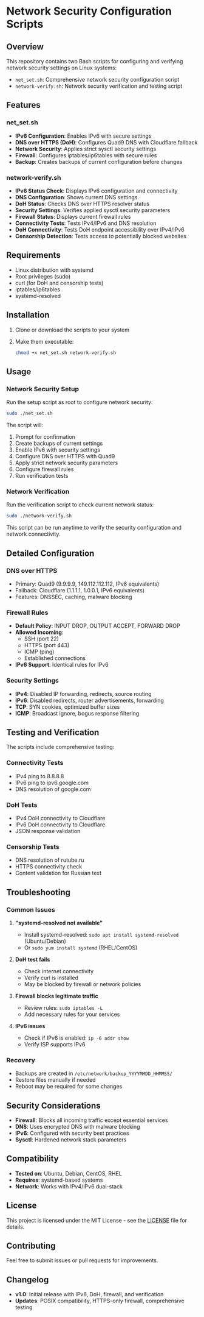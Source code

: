 # Network Security Configuration Scripts

## Overview

This repository contains two Bash scripts for configuring and verifying network security settings on Linux systems:

- `net_set.sh`: Comprehensive network security configuration script
- `network-verify.sh`: Network security verification and testing script

## Features

### net_set.sh

- **IPv6 Configuration**: Enables IPv6 with secure settings
- **DNS over HTTPS (DoH)**: Configures Quad9 DNS with Cloudflare fallback
- **Network Security**: Applies strict sysctl security settings
- **Firewall**: Configures iptables/ip6tables with secure rules
- **Backup**: Creates backups of current configuration before changes

### network-verify.sh

- **IPv6 Status Check**: Displays IPv6 configuration and connectivity
- **DNS Configuration**: Shows current DNS settings
- **DoH Status**: Checks DNS over HTTPS resolver status
- **Security Settings**: Verifies applied sysctl security parameters
- **Firewall Status**: Displays current firewall rules
- **Connectivity Tests**: Tests IPv4/IPv6 and DNS resolution
- **DoH Connectivity**: Tests DoH endpoint accessibility over IPv4/IPv6
- **Censorship Detection**: Tests access to potentially blocked websites

## Requirements

- Linux distribution with systemd
- Root privileges (sudo)
- curl (for DoH and censorship tests)
- iptables/ip6tables
- systemd-resolved

## Installation

1. Clone or download the scripts to your system
2. Make them executable:

   ```bash
   chmod +x net_set.sh network-verify.sh
   ```

## Usage

### Network Security Setup

Run the setup script as root to configure network security:

```bash
sudo ./net_set.sh
```

The script will:

1. Prompt for confirmation
2. Create backups of current settings
3. Enable IPv6 with security settings
4. Configure DNS over HTTPS with Quad9
5. Apply strict network security parameters
6. Configure firewall rules
7. Run verification tests

### Network Verification

Run the verification script to check current network status:

```bash
sudo ./network-verify.sh
```

This script can be run anytime to verify the security configuration and network connectivity.

## Detailed Configuration

### DNS over HTTPS

- Primary: Quad9 (9.9.9.9, 149.112.112.112, IPv6 equivalents)
- Fallback: Cloudflare (1.1.1.1, 1.0.0.1, IPv6 equivalents)
- Features: DNSSEC, caching, malware blocking

### Firewall Rules

- **Default Policy**: INPUT DROP, OUTPUT ACCEPT, FORWARD DROP
- **Allowed Incoming**:
  - SSH (port 22)
  - HTTPS (port 443)
  - ICMP (ping)
  - Established connections
- **IPv6 Support**: Identical rules for IPv6

### Security Settings

- **IPv4**: Disabled IP forwarding, redirects, source routing
- **IPv6**: Disabled redirects, router advertisements, forwarding
- **TCP**: SYN cookies, optimized buffer sizes
- **ICMP**: Broadcast ignore, bogus response filtering

## Testing and Verification

The scripts include comprehensive testing:

### Connectivity Tests

- IPv4 ping to 8.8.8.8
- IPv6 ping to ipv6.google.com
- DNS resolution of google.com

### DoH Tests

- IPv4 DoH connectivity to Cloudflare
- IPv6 DoH connectivity to Cloudflare
- JSON response validation

### Censorship Tests

- DNS resolution of rutube.ru
- HTTPS connectivity check
- Content validation for Russian text

## Troubleshooting

### Common Issues

1. **"systemd-resolved not available"**
   - Install systemd-resolved: `sudo apt install systemd-resolved` (Ubuntu/Debian)
   - Or `sudo yum install systemd` (RHEL/CentOS)

2. **DoH test fails**
   - Check internet connectivity
   - Verify curl is installed
   - May be blocked by firewall or network policies

3. **Firewall blocks legitimate traffic**
   - Review rules: `sudo iptables -L`
   - Add necessary rules for your services

4. **IPv6 issues**
   - Check if IPv6 is enabled: `ip -6 addr show`
   - Verify ISP supports IPv6

### Recovery

- Backups are created in `/etc/network/backup_YYYYMMDD_HHMMSS/`
- Restore files manually if needed
- Reboot may be required for some changes

## Security Considerations

- **Firewall**: Blocks all incoming traffic except essential services
- **DNS**: Uses encrypted DNS with malware blocking
- **IPv6**: Configured with security best practices
- **Sysctl**: Hardened network stack parameters

## Compatibility

- **Tested on**: Ubuntu, Debian, CentOS, RHEL
- **Requires**: systemd-based systems
- **Network**: Works with IPv4/IPv6 dual-stack

## License

This project is licensed under the MIT License - see the [LICENSE](LICENSE) file for details.

## Contributing

Feel free to submit issues or pull requests for improvements.

## Changelog

- **v1.0**: Initial release with IPv6, DoH, firewall, and verification
- **Updates**: POSIX compatibility, HTTPS-only firewall, comprehensive testing
